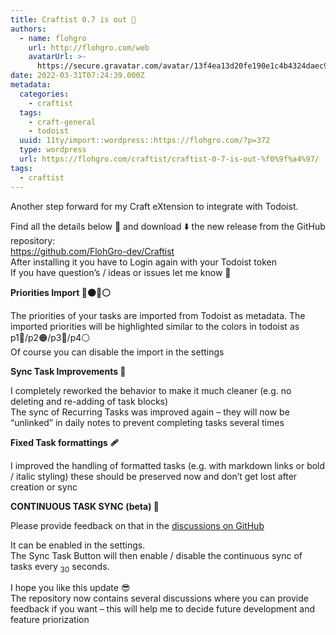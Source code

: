```yaml
---
title: Craftist 0.7 is out 🤗
authors:
  - name: flohgro
    url: http://flohgro.com/web
    avatarUrl: >-
      https://secure.gravatar.com/avatar/13f4ea13d20fe190e1c4b4324daec918?s=96&d=mm&r=g
date: 2022-03-31T07:24:39.000Z
metadata:
  categories:
    - craftist
  tags:
    - craft-general
    - todoist
  uuid: 11ty/import::wordpress::https://flohgro.com/?p=372
  type: wordpress
  url: https://flohgro.com/craftist/craftist-0-7-is-out-%f0%9f%a4%97/
tags:
  - craftist
---
```

Another step forward for my Craft eXtension to integrate with Todoist.

Find all the details below 📝 and download ⬇️ the new release from the GitHub repository:  
https://github.com/FlohGro-dev/Craftist  
After installing it you have to Login again with your Todoist token  
If you have question’s / ideas or issues let me know 📮

**Priorities Import 🔴🟠🔵⚪️**

The priorities of your tasks are imported from Todoist as metadata. The imported priorities will be highlighted similar to the colors in todoist as p1🔴/p2🟠/p3🔵/p4⚪️  
Of course you can disable the import in the settings

**Sync Task Improvements 🔧**

I completely reworked the behavior to make it much cleaner (e.g. no deleting and re-adding of task blocks)  
The sync of Recurring Tasks was improved again – they will now be “unlinked” in daily notes to prevent completing tasks several times

**Fixed Task formattings 🩹**

I improved the handling of formatted tasks (e.g. with markdown links or bold / italic styling) these should be preserved now and don’t get lost after creation or sync

**CONTINUOUS TASK SYNC (beta) 🔁**

Please provide feedback on that in the [discussions on GitHub](https://github.com/FlohGro-dev/Craftist/discussions/45)

It can be enabled in the settings.  
The Sync Task Button will then enable / disable the continuous sync of tasks every <sub>30</sub> seconds.

I hope you like this update 😎  
The repository now contains several discussions where you can provide feedback if you want – this will help me to decide future development and feature priorization